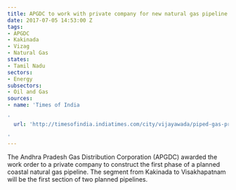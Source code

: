```yaml
---
title: APGDC to work with private company for new natural gas pipeline project
date: 2017-07-05 14:53:00 Z
tags:
- APGDC
- Kakinada
- Vizag
- Natural Gas
states:
- Tamil Nadu
sectors:
- Energy
subsectors:
- Oil and Gas
sources:
- name: 'Times of India

'
  url: 'http://timesofindia.indiatimes.com/city/vijayawada/piped-gas-project-in-andhra-pradesh-gains-steam/articleshow/59408667.cms

'
---
```


The Andhra Pradesh Gas Distribution Corporation (APGDC) awarded the work order to a private company to construct the first phase of a planned coastal natural gas pipeline. The segment from Kakinada to Visakhapatnam will be the first section of two planned pipelines.
